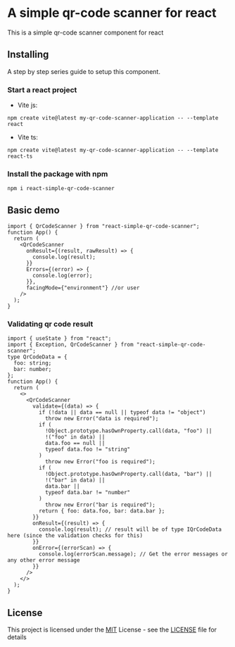 # A simple qr-code scanner for react

This is a simple qr-code scanner component for react

## Installing

A step by step series guide to setup this component.

### Start a react project

- Vite js:

```
npm create vite@latest my-qr-code-scanner-application -- --template react
```

- Vite ts:

```
npm create vite@latest my-qr-code-scanner-application -- --template react-ts
```

### Install the package with npm

```
npm i react-simple-qr-code-scanner
```

## Basic demo

```tsx
import { QrCodeScanner } from "react-simple-qr-code-scanner";
function App() {
  return (
    <QrCodeScanner
      onResult={(result, rawResult) => {
        console.log(result);
      }}
      Errors={(error) => {
        console.log(error);
      }},
      facingMode={"environment"} //or user
    />
  );
}
```

### Validating qr code result

```tsx
import { useState } from "react";
import { Exception, QrCodeScanner } from "react-simple-qr-code-scanner";
type QrCodeData = {
  foo: string;
  bar: number;
};
function App() {
  return (
    <>
      <QrCodeScanner
        validate={(data) => {
          if (!data || data == null || typeof data != "object")
            throw new Error("data is required");
          if (
            !Object.prototype.hasOwnProperty.call(data, "foo") ||
            !("foo" in data) ||
            data.foo == null ||
            typeof data.foo != "string"
          )
            throw new Error("foo is required");
          if (
            !Object.prototype.hasOwnProperty.call(data, "bar") ||
            !("bar" in data) ||
            data.bar ||
            typeof data.bar != "number"
          )
            throw new Error("bar is required");
          return { foo: data.foo, bar: data.bar };
        }}
        onResult={(result) => {
          console.log(result); // result will be of type IQrCodeData here (since the validation checks for this)
        }}
        onError={(errorScan) => {
          console.log(errorScan.message); // Get the error messages or any other error message
        }}
      />
    </>
  );
}
```

## License

This project is licensed under the [MIT](LICENSE)
License - see the [LICENSE](LICENSE) file for
details
